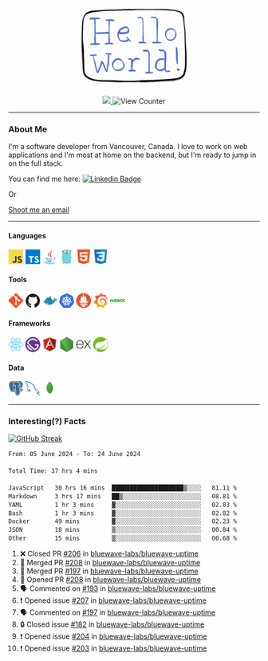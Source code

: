 <div align="center">
    <img src="./img/hello_world.webp" height="200px" width="">
    <div>
        <a href="https://www.linkedin.com/in/ajhollid">
            <img src="https://img.shields.io/badge/LinkedIn-blue"/>
        </a>
        <img src="https://komarev.com/ghpvc/?username=ajhollid&color=yellow" alt="View Counter">
    </div>
</div>

---

### About Me

I'm a software developer from Vancouver, Canada. I love to work on web applications and I'm most at home on the backend, but I'm ready to jump in on the full stack.

You can find me here: [![Linkedin Badge](https://img.shields.io/badge/-ajhollid-blue?style=flat&logo=Linkedin&logoColor=white)](https://www.linkedin.com/in/ajhollid)

Or

[Shoot me an email](mailto:ajhollid@gmail.com)

---

#### Languages

<div>
    <img src="./img/devicons/javascript-original.svg" width=30 height=30 alt="JavaScript">
    <img src="/img/devicons/typescript-original.svg" width=30 height=30 alt="TypeScript">
    <img src="./img/devicons/java-original.svg" width=30 height=30 alt="Java">
    <img src="./img/devicons/go-original.svg" width=30 height=30 alt="Golang">
    <img src="./img/devicons/html5-original.svg" width=30 height=30 alt="HTML 5">
    <img src="./img/devicons/css3-original.svg" width=30 height=30 alt="CSS 3">
</div>

#### Tools

<div>
    <img src="./img/devicons/git-original.svg" width=30 height=30 alt="Git">
    <img src="./img/devicons/github-original.svg" width=30 height=30 alt="Github">
    <img src="./img/devicons/docker-original.svg" width=30 
    height=30 alt="Docker">
    <img src="./img/devicons/kubernetes-original.svg" width=30 height=30 alt="K8">
    <img src="./img/devicons/prometheus-original.svg" width=30 height=30 alt="Prometheus">
    <img src="./img/devicons/grafana-original.svg" width=30 height=30 alt="Grafana">
    <img src="./img/devicons/nginx-original.svg" width=30 height=30 alt="Nginx">
</div>

#### Frameworks

<div>
    <img src="./img/devicons/react-original.svg" width=30 height=30 alt="React">
    <img src="./img/devicons/gatsby-original.svg" width=30 height=30 alt="Gatsby">
    <img src="./img/devicons/angularjs-original.svg" width=30 height=30 alt="AngularJS">
    <img src="./img/devicons/nodejs-original.svg" width=30 height=30 alt="NodeJS">
    <img src="./img/devicons/express-original.svg" width=30 height=30 alt="Express">
    <img src="./img/devicons/spring-original.svg" width=30 height=30 alt="Spring">
</div>

#### Data

<div>
    <img src="./img/devicons/postgresql-original.svg" width=30 height=30 alt="Postgresql">
    <img src="./img/devicons/mysql-original.svg" width=30 height=30 alt="Mysql">
    <img src="./img/devicons/mongodb-original.svg" width=30 height=30 alt="MongoDB">
</div>

---

### Interesting(?) Facts

[![GitHub Streak](http://github-readme-streak-stats.herokuapp.com?user=ajhollid)](https://git.io/streak-stats)

 <!--START_SECTION:waka-->

```txt
From: 05 June 2024 - To: 24 June 2024

Total Time: 37 hrs 4 mins

JavaScript   30 hrs 16 mins  ████████████████████▒░░░░   81.11 %
Markdown     3 hrs 17 mins   ██▒░░░░░░░░░░░░░░░░░░░░░░   08.81 %
YAML         1 hr 3 mins     ▓░░░░░░░░░░░░░░░░░░░░░░░░   02.83 %
Bash         1 hr 3 mins     ▓░░░░░░░░░░░░░░░░░░░░░░░░   02.82 %
Docker       49 mins         ▓░░░░░░░░░░░░░░░░░░░░░░░░   02.23 %
JSON         18 mins         ▒░░░░░░░░░░░░░░░░░░░░░░░░   00.84 %
Other        15 mins         ▒░░░░░░░░░░░░░░░░░░░░░░░░   00.68 %
```

<!--END_SECTION:waka-->


<!--START_SECTION:activity-->
1. ❌ Closed PR [#206](https://github.com/bluewave-labs/bluewave-uptime/pull/206) in [bluewave-labs/bluewave-uptime](https://github.com/bluewave-labs/bluewave-uptime)
2. 🎉 Merged PR [#208](https://github.com/bluewave-labs/bluewave-uptime/pull/208) in [bluewave-labs/bluewave-uptime](https://github.com/bluewave-labs/bluewave-uptime)
3. 🎉 Merged PR [#197](https://github.com/bluewave-labs/bluewave-uptime/pull/197) in [bluewave-labs/bluewave-uptime](https://github.com/bluewave-labs/bluewave-uptime)
4. 💪 Opened PR [#208](https://github.com/bluewave-labs/bluewave-uptime/pull/208) in [bluewave-labs/bluewave-uptime](https://github.com/bluewave-labs/bluewave-uptime)
5. 🗣 Commented on [#193](https://github.com/bluewave-labs/bluewave-uptime/issues/193#issuecomment-2192260096) in [bluewave-labs/bluewave-uptime](https://github.com/bluewave-labs/bluewave-uptime)
6. ❗ Opened issue [#207](https://github.com/bluewave-labs/bluewave-uptime/issues/207) in [bluewave-labs/bluewave-uptime](https://github.com/bluewave-labs/bluewave-uptime)
7. 🗣 Commented on [#197](https://github.com/bluewave-labs/bluewave-uptime/pull/197#issuecomment-2192251548) in [bluewave-labs/bluewave-uptime](https://github.com/bluewave-labs/bluewave-uptime)
8. 🔒 Closed issue [#182](https://github.com/bluewave-labs/bluewave-uptime/issues/182) in [bluewave-labs/bluewave-uptime](https://github.com/bluewave-labs/bluewave-uptime)
9. ❗ Opened issue [#204](https://github.com/bluewave-labs/bluewave-uptime/issues/204) in [bluewave-labs/bluewave-uptime](https://github.com/bluewave-labs/bluewave-uptime)
10. ❗ Opened issue [#203](https://github.com/bluewave-labs/bluewave-uptime/issues/203) in [bluewave-labs/bluewave-uptime](https://github.com/bluewave-labs/bluewave-uptime)
<!--END_SECTION:activity-->
